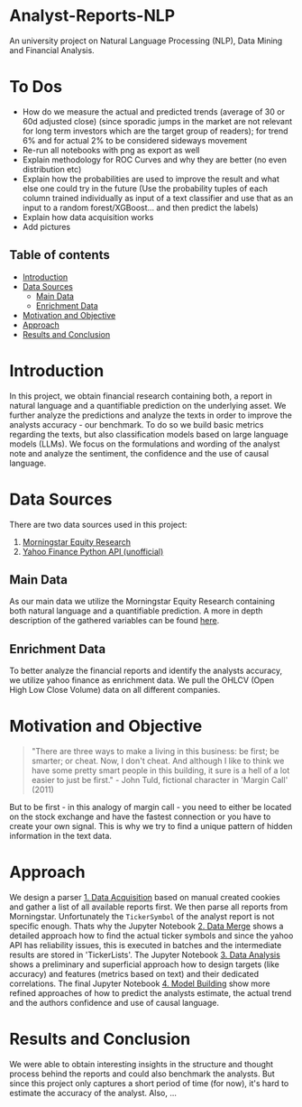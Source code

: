 # Analyst-Reports-NLP

An university project on Natural Language Processing (NLP), Data Mining and Financial Analysis.

# To Dos
- How do we measure the actual and predicted trends (average of 30 or 60d adjusted close) (since sporadic jumps in the market are not relevant for long term investors which are the target group of readers); for trend 6% and for actual 2% to be considered sideways movement
- Re-run all notebooks with png as export as well
- Explain methodology for ROC Curves and why they are better (no even distribution etc)
- Explain how the probabilities are used to improve the result and what else one could try in the future (Use the probability tuples of each column trained individually as input of a text classifier and use that as an input to a random forest/XGBoost... and then predict the labels)
- Explain how data acquisition works
- Add pictures


## Table of contents
- [Introduction](#introduction)
- [Data Sources](#data-sources)
  - [Main Data](#main-data)
  - [Enrichment Data](#enrichment-data)
- [Motivation and Objective](#motivation-and-objective)
- [Approach](#approach)
- [Results and Conclusion](#results-and-conclusion)


# Introduction
In this project, we obtain financial research containing both, a report in natural language and a quantifiable prediction on the underlying asset. We further analyze the predictions and analyze the texts in order to improve the analysts accuracy - our benchmark. To do so we build basic metrics regarding the texts, but also classification models based on large language models (LLMs). We focus on the formulations and wording of the analyst note and analyze the sentiment, the confidence and the use of causal language. 

# Data Sources
There are two data sources used in this project:
1. [Morningstar Equity Research](https://www.morningstar.co.uk/uk/research/equities)
1. [Yahoo Finance Python API (unofficial)](https://pypi.org/project/yfinance/)

## Main Data
As our main data we utilize the Morningstar Equity Research containing both natural language and a quantifiable prediction. A more in depth description of the gathered variables can be found [here](Data/README.md).

## Enrichment Data
To better analyze the financial reports and identify the analysts accuracy, we utilize yahoo finance as enrichment data. We pull the OHLCV (Open High Low Close Volume) data on all different companies.

# Motivation and Objective

>"There are three ways to make a living in this business: be first; be smarter; or cheat. Now, I don't cheat. And although I like to think we have some pretty smart people in this building, it sure is a hell of a lot easier to just be first." - John Tuld, fictional character in 'Margin Call' (2011)

But to be first - in this analogy of margin call - you need to either be located on the stock exchange and have the fastest connection or you have to create your own signal. This is why we try to find a unique pattern of hidden information in the text data.


# Approach
We design a parser [1. Data Acquisition](https://github.com/trashpanda-ai/Analyst-Reports-NLP-/blob/e2b421149b506df3004cbe21ee8ec53f33352a56/1.%20Data%20Acquisition.ipynb) based on manual created cookies and gather a list of all available reports first. We then parse all reports from Morningstar.
Unfortunately the ```TickerSymbol``` of the analyst report is not specific enough. Thats why the Jupyter Notebook [2. Data Merge](https://github.com/trashpanda-ai/Analyst-Reports-NLP-/blob/e2b421149b506df3004cbe21ee8ec53f33352a56/2.%20Data%20Merge.ipynb) shows a detailed approach how to find the actual ticker symbols and since the yahoo API has reliability issues, this is executed in batches and the intermediate results are stored in 'TickerLists'.
The Jupyter Notebook [3. Data Analysis](https://github.com/trashpanda-ai/Analyst-Reports-NLP-/blob/5244627ee13270a4965ce6d756ce2d5a4f35ce44/3.%20Data%20Analysis.ipynb) shows a preliminary and superficial approach how to design targets (like accuracy) and features (metrics based on text) and their dedicated correlations.
The final Jupyter Notebook [4. Model Building](https://github.com/trashpanda-ai/Analyst-Reports-NLP-/blob/5244627ee13270a4965ce6d756ce2d5a4f35ce44/4.%20Model%20Building.ipynb) show more refined approaches of how to predict the analysts estimate, the actual trend and the authors confidence and use of causal language. 

# Results and Conclusion
We were able to obtain interesting insights in the structure and thought process behind the reports and could also benchmark the analysts. But since this project only captures a short period of time (for now), it's hard to estimate the accuracy of the analyst. Also, ...